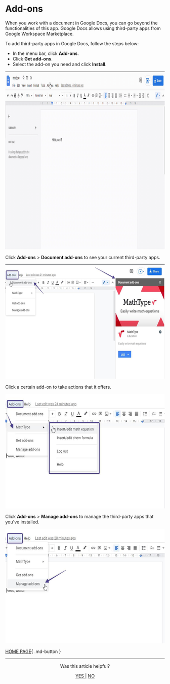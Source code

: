 # Add-ons #

When you work with a document in Google Docs, you can go beyond the functionalities of this app. Google Docs allows using third-party apps from Google Workspace Marketplace.

To add third-party apps in Google Docs, follow the steps below:

* In the menu bar, click **Add-ons**.
* Click **Get add-ons**.
* Select the add-on you need and click **Install**.

<img src="/src/img/9.00.gif" width="850" height="560" alt="add-on">

Click **Add-ons** > **Document add-ons** to see your current third-party apps.

<img src="/src/img/9.01.png" width="550" height="360" alt="add-on">

Click a certain add-on to take actions that it offers.

<img src="/src/img/9.02.png" width="550" height="360" alt="add-on">

Click **Add-ons** > **Manage add-ons** to manage the third-party apps that you've installed.

<img src="/src/img/9.03.png" width="550" height="360" alt="add-on">


[HOME PAGE](http://127.0.0.1:8000/#about-google-docs){ .md-button } 

<hr>
<p align="center"> Was this article helpful? 
</p>
<p align="center"> 
<a href="https://docs.google.com/forms/d/e/1FAIpQLScW9pZTJTJFsRjZq-yfP0wz5DANOQlsFJeZjuScKLi_406VUA/viewform?vc=0&c=0&w=1&flr=0"> YES </a>	|   <a href="https://docs.google.com/forms/d/e/1FAIpQLScW9pZTJTJFsRjZq-yfP0wz5DANOQlsFJeZjuScKLi_406VUA/viewform?vc=0&c=0&w=1&flr=0"> NO </a>				
</p>